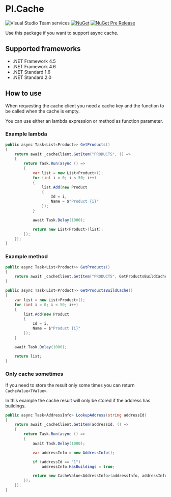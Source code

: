 ﻿# PI.Cache

![Visual Studio Team services](https://img.shields.io/vso/build/pi-applications-dk/8c43066a-ced2-41f9-822b-b5a7154a9b31/83.svg)
[![NuGet](https://img.shields.io/nuget/v/PI.Cache.svg)](https://www.nuget.org/packages/PI.Cache/)
[![NuGet Pre Release](https://img.shields.io/nuget/vpre/PI.Cache.svg)](https://www.nuget.org/packages/PI.Cache/)

Use this package if you want to support async cache.

## Supported frameworks
- .NET Framework 4.5
- .NET Framework 4.6
- .NET Standard 1.6
- .NET Standard 2.0

## How to use
When requesting the cache client you need a cache key and the function to be called when the cache is empty.

You can use either an lambda expression or method as function parameter.

### Example lambda
```csharp
public async Task<List<Product>> GetProducts()
{
    return await _cacheClient.GetItem("PRODUCTS", () =>
    {
        return Task.Run(async () =>
        {
            var list = new List<Product>();
            for (int i = 0; i < 50; i++)
            {
                list.Add(new Product
                {
                    Id = i,
                    Name = $"Product {i}"
                });
            }

            await Task.Delay(1000);

            return new List<Product>(list);
        });
    });
}
```

### Example method
```csharp
public async Task<List<Product>> GetProducts()
{
    return await _cacheClient.GetItem("PRODUCTS", GetProductsBuildCache);
}

public async Task<List<Product>> GetProductsBuildCache()
{
    var list = new List<Product>();
    for (int i = 0; i < 50; i++)
    {
        list.Add(new Product
        {
            Id = i,
            Name = $"Product {i}"
        });
    }

    await Task.Delay(1000);

    return list;
}
```

### Only cache sometimes
If you need to store the result only some times you can return `CacheValue<TValue>`.

In this example the cache result will only be stored if the address has buildings.

```csharp
public async Task<AddressInfo> LookupAddress(string addressId)
{
    return await _cacheClient.GetItem(addressId, () =>
    {
        return Task.Run(async () =>
        {
            await Task.Delay(1000);

            var addressInfo = new AddressInfo();

            if (addressId == "1")
                addressInfo.HasBuildings = true;

            return new CacheValue<AddressInfo>(addressInfo, addressInfo.HasBuildings);
        });
    });
}
```